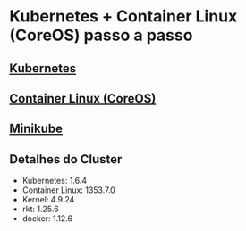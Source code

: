 # Kubernetes + Container Linux (CoreOS) passo a passo

## [Kubernetes](docs/kubernetes.md)

## [Container Linux (CoreOS)](docs/container-linux.md)

## [Minikube](docs/minukube.md)

## Detalhes do Cluster

* Kubernetes: 1.6.4
* Container Linux: 1353.7.0
* Kernel: 4.9.24
* rkt: 1.25.6
* docker: 1.12.6

